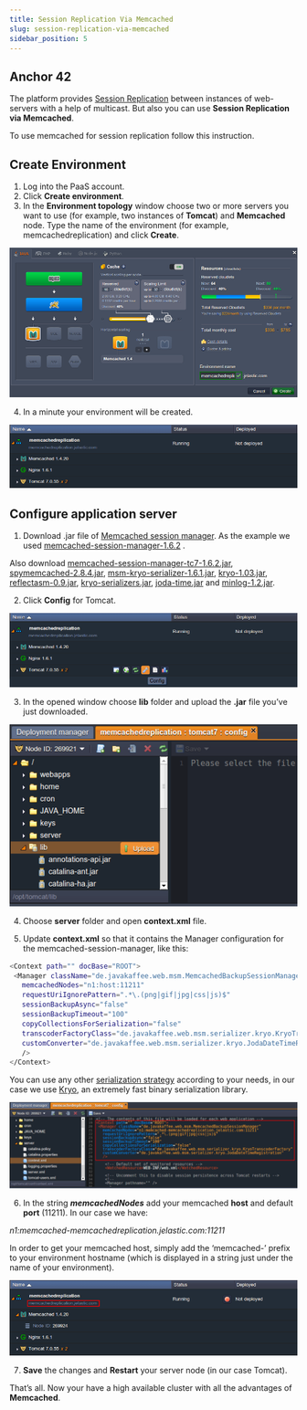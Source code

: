 ```yaml
---
title: Session Replication Via Memcached
slug: session-replication-via-memcached
sidebar_position: 5
---
```


## Anchor 42

The platform provides [Session Replication](/application-setting/scaling-and-clustering/session-replication-for-ha) between instances of web-servers with a help of multicast. But also you can use **Session Replication via Memcached**.

To use memcached for session replication follow this instruction.

## Create Environment

1. Log into the PaaS account.
2. Click **Create environment**.
3. In the **Environment topology** window choose two or more servers you want to use (for example, two instances of **Tomcat**) and **Memcached** node. Type the name of the environment (for example, memcachedreplication) and click **Create**.

<div style={{
    display:'flex',
    justifyContent: 'center',
    margin: '0 0 1rem 0'
}}>

![Locale Dropdown](./img/SessionReplicationViaMemcached/01-environment-wizard.png)

</div>

4. In a minute your environment will be created.

<div style={{
    display:'flex',
    justifyContent: 'center',
    margin: '0 0 1rem 0'
}}>

![Locale Dropdown](./img/SessionReplicationViaMemcached/02-environment-for-memcached-replication.png)

</div>

## Configure application server

1. Download .jar file of [Memcached session manager](https://code.google.com/archive/p/memcached-session-manager/). As the example we used [memcached-session-manager-1.6.2](https://code.google.com/archive/p/memcached-session-manager/) .

Also download [memcached-session-manager-tc7-1.6.2.jar](https://code.google.com/archive/p/memcached-session-manager/downloads), [spymemcached-2.8.4.jar](https://code.google.com/archive/p/spymemcached/downloads), [msm-kryo-serializer-1.6.1.jar](https://code.google.com/archive/p/memcached-session-manager/downloads), [kryo-1.03.jar](https://code.google.com/archive/p/memcached-session-manager/downloads), [reflectasm-0.9.jar](https://code.google.com/archive/p/memcached-session-manager/downloads), [kryo-serializers.jar](https://mvnrepository.com/artifact/de.javakaffee/kryo-serializers), <a href="https://repo1.maven.org/maven2/joda-time/joda-time/1.5.2/joda-time-1.5.2.jar" target="_blank" rel="nofollow noopener">joda-time.jar</a>
and [minlog-1.2.jar](https://code.google.com/archive/p/memcached-session-manager/downloads).

2. Click **Config** for Tomcat.

<div style={{
    display:'flex',
    justifyContent: 'center',
    margin: '0 0 1rem 0'
}}>

![Locale Dropdown](./img/SessionReplicationViaMemcached/03-tomcat-config.png)

</div>

3. In the opened window choose **lib** folder and upload the **.jar** file you’ve just downloaded.

<div style={{
    display:'flex',
    justifyContent: 'center',
    margin: '0 0 1rem 0'
}}>

![Locale Dropdown](./img/SessionReplicationViaMemcached/04-upload-libraries.png)

</div>

4. Choose **server** folder and open **context.xml** file.

5. Update **context.xml** so that it contains the Manager configuration for the memcached-session-manager, like this:

```bash
<Context path="" docBase="ROOT">
 <Manager className="de.javakaffee.web.msm.MemcachedBackupSessionManager"
   memcachedNodes="n1:host:11211"
   requestUriIgnorePattern=".*\.(png|gif|jpg|css|js)$"
   sessionBackupAsync="false"
   sessionBackupTimeout="100"
   copyCollectionsForSerialization="false"
   transcoderFactoryClass="de.javakaffee.web.msm.serializer.kryo.KryoTranscoderFactory"
   customConverter="de.javakaffee.web.msm.serializer.kryo.JodaDateTimeRegistration"
   />
</Context>
```

You can use any other [serialization strategy](https://code.google.com/archive/p/memcached-session-manager/wikis/SerializationStrategies.wiki) according to your needs, in our case we use [Kryo](https://code.google.com/archive/p/kryo/), an extremely fast binary serialization library.

<div style={{
    display:'flex',
    justifyContent: 'center',
    margin: '0 0 1rem 0'
}}>

![Locale Dropdown](./img/SessionReplicationViaMemcached/05-configure-context-xml.png)

</div>

6. In the string **_memcachedNodes_** add your memcached **host** and default **port** (11211). In our case we have:

_n1:memcached-memcachedreplication.jelastic.com:11211_

In order to get your memcached host, simply add the ‘memcached-’ prefix to your environment hostname (which is displayed in a string just under the name of your environment).

<div style={{
    display:'flex',
    justifyContent: 'center',
    margin: '0 0 1rem 0'
}}>

![Locale Dropdown](./img/SessionReplicationViaMemcached/06-environment-domain.png)

</div>

7. **Save** the changes and **Restart** your server node (in our case Tomcat).

That’s all. Now your have a high available cluster with all the advantages of **Memcached**.
